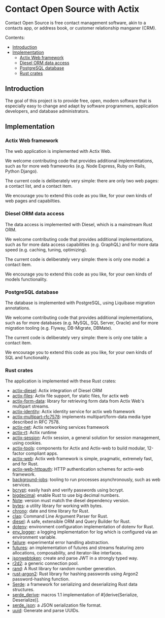 # Contact Open Source with Actix

Contact Open Source is free contact management software, akin to a contacts app, or address book, or customer relationship manganer (CRM).

Contents:

* [Introduction](#introduction)
* [Implementation](#implementation)
  * [Actix Web framework](#actix-web-framework)
  * [Diesel ORM data access](#diesel-orm-data-access)
  * [PostgreSQL database](#postgresql-database)
  * [Rust crates](#rust-crates)


## Introduction

The goal of this project is to provide free, open, modern software that is especially easy to change and adapt by software programmers, application developers, and database administrators.


## Implementation


### Actix Web framework

The web application is implemented with Actix Web.

We welcome contributing code that provides additional implementations, such as for more web frameworks (e.g. Node Express, Ruby on Rails, Python Django).

The current code is deliberately very simple: there are only two web pages: a contact list, and a contact item.

We encourage you to extend this code as you like, for your own kinds of web pages and capabilties.


### Diesel ORM data access

The data access is implemented with Diesel, which is a mainstream Rust ORM.

We welcome contributing code that provides additional implementations, such as for more data access capabilities (e.g. GraphQL) and for more data speed (e.g. caching, tuning, optimizing).

The current code is deliberately very simple: there is only one model: a contact item. 

We encourage you to extend this code as you like, for your own kinds of models functionality.


### PostgreSQL database

The database is implemented with PostgreSQL, using Liquibase migration annotations. 

We welcome contributing code that provides additional implementations, such as for more databases (e.g. MySQL, SQL Server, Oracle) and for more migration tooling (e.g. Flyway, DB-Migrate, DBMate).

The current code is deliberately very simple: there is only one table: a contact item. 

We encourage you to extend this code as you like, for your own kinds of SQL and functionality.


### Rust crates

The application is implemented with these Rust crates:

  * [actix-diesel](https://crates.io/crates/actix-diesel): Actix integration of Diesel ORM
  * [actix-files](https://crates.io/crates/actix-files): Actix file support, for static files, for actix web
  * [actix-form-data](https://crates.io/crates/actix-form-data): library for retrieving form data from Actix Web's multipart streams.
  * [actix-identity](https://crates.io/crates/actix-identity): Actix identity service for actix web framework
  * [actix-multipart-rfc7578](https://crates.io/crates/actix-multipart-rfc7578): implements multipart/form-data media type described in RFC 7578.
  * [actix-net](https://crates.io/crates/actix-net): Actix networking services framework
  * [actix-rt](https://crates.io/crates/actix-rt): Actix runtime
  * [actix-session](https://crates.io/crates/actix-session): Actix session, a general solution for session management, using cookies.
  * [actix-tools](https://crates.io/crates/actix-tools): components for Actix and Actix-web to build modular, 12-factor compliant apps.
  * [actix-web](https://crates.io/crates/actix-web): Actix web framework is simple, pragmatic, extremely fast, and for Rust.
  * [actix-web-httpauth](https://crates.io/crates/actix-web-httpauth): HTTP authentication schemes for actix-web framework.
  * [background-jobs](https://crates.io/crates/background-jobs): tooling to run processes asynchronously, such as web services.
  * [bcrypt](https://crates.io/crates/bcrypt): easily hash and verify passwords using bcrypt.
  * [bigdecimal](https://crates.io/crates/bigdecimal): enable Rust to use big decimal numbers.
  * [Note](https://crates.io/crates/Note): version must match the diesel dependency version.
  * [bytes](https://crates.io/crates/bytes): a utility library for working with bytes.
  * [chrono](https://crates.io/crates/chrono): date and time library for Rust.
  * [clap](https://crates.io/crates/clap): Command Line Argument Parser for Rust.
  * [diesel](https://crates.io/crates/diesel): A safe, extensible ORM and Query Builder for Rust.
  * [dotenv](https://crates.io/crates/dotenv): environment configuration implementation of dotenv for Rust.
  * [env_logger](https://crates.io/crates/env_logger): a logging implementation for log which is configured via an environment variable.
  * [failure](https://crates.io/crates/failure): experimental error handling abstraction.
  * [futures](https://crates.io/crates/futures): an implementation of futures and streams featuring zero allocations, composability, and iterator-like interfaces.
  * [jsonwebtoken](https://crates.io/crates/jsonwebtoken): create and parse JWT in a strongly typed way.
  * [r2d2](https://crates.io/crates/r2d2): a generic connection pool.
  * [rand](https://crates.io/crates/rand): A Rust library for random number generation.
  * [rust-argon2](https://crates.io/crates/rust-argon2): Rust library for hashing passwords using Argon2 password-hashing function.
  * [Serde](https://crates.io/crates/Serde): a framework for serializing and deserializing Rust data structures.
  * [serde_derive](https://crates.io/crates/serde_derive): macros 1.1 implementation of #[derive(Serialize, Deserialize)].
  * [serde_json](https://crates.io/crates/serde_json): a JSON serialization file format.
  * [uuid](https://crates.io/crates/uuid): Generate and parse UUIDs.


